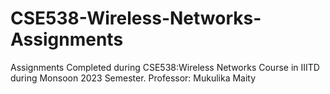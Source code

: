 # CSE538-Wireless-Networks-Assignments
Assignments Completed during CSE538:Wireless Networks Course in IIITD during Monsoon 2023 Semester. Professor: Mukulika Maity
